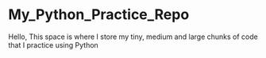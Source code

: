 # My_Python_Practice_Repo
Hello, This space is where I store my tiny, medium and large chunks of code that I practice using Python
